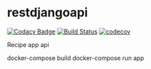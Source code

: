 # restdjangoapi

[![Codacy Badge](https://api.codacy.com/project/badge/Grade/e9125d9e619a48f08c94971c83ad9541)](https://app.codacy.com/app/luisandia/django-rest-example?utm_source=github.com&utm_medium=referral&utm_content=luisandia/django-rest-example&utm_campaign=Badge_Grade_Dashboard)
[![Build Status](https://travis-ci.com/luisandia/restdjangoapi.svg?branch=master)](https://travis-ci.com/luisandia/restdjangoapi)
[![codecov](https://codecov.io/gh/luisandia/django-rest-example/branch/master/graph/badge.svg)](https://codecov.io/gh/luisandia/django-rest-example)


Recipe app api

docker-compose build
docker-compose run app